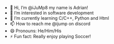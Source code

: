 - 👋 Hi, I’m @iJuMp8 my name is Adrian!
- 👀 I’m interested in software development
- 🌱 I’m currently learning C/C++, Python and Html
- 📫 How to reach me @ijump on discord 
- 😄 Pronouns: He/Him/His
- ⚡ Fun fact: Really enjoy playing Soccer!

<!---
iJuMp8/iJuMp8 is a ✨ special ✨ repository because its `README.md` (this file) appears on your GitHub profile.
You can click the Preview link to take a look at your changes.
--->
